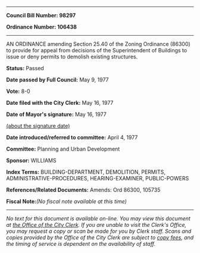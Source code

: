 

********

**Council Bill Number: 98297**
   
**Ordinance Number: 106438**
********

 AN ORDINANCE amending Section 25.40 of the Zoning Ordinance (86300) to provide for appeal from decisions of the Superintendent of Buildings to issue or deny permits to demolish existing structures.

**Status:** Passed
   
**Date passed by Full Council:** May 9, 1977
   
**Vote:** 8-0
   
**Date filed with the City Clerk:** May 16, 1977
   
**Date of Mayor's signature:** May 16, 1977
   
[(about the signature date)](/~public/approvaldate.htm)
   
   
   
**Date introduced/referred to committee:** April 4, 1977
   
**Committee:** Planning and Urban Development
   
**Sponsor:** WILLIAMS
   
   
**Index Terms:** BUILDING-DEPARTMENT, DEMOLITION, PERMITS, ADMINISTRATIVE-PROCEDURES, HEARING-EXAMINER, PUBLIC-POWERS

**References/Related Documents:** Amends: Ord 86300, 105735

**Fiscal Note:**_(No fiscal note available at this time)_
********

_No text for this document is available on-line. You may view this document at [the Office of the City Clerk](http://www.seattle.gov/leg/clerk/contactUs.htm). If you are unable to visit the Clerk's Office, you may request a copy or scan be made for you by Clerk staff. Scans and copies provided by the Office of the City Clerk are subject to [copy fees](http://clerk.seattle.gov/~public/clerkfees.htm), and the timing of service is dependent on the availability of staff._

